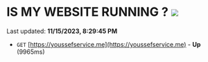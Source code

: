# IS MY WEBSITE RUNNING ? [![](https://img.shields.io/static/v1?label=Sponsor&message=%E2%9D%A4&logo=GitHub&color=%23fe8e86)](https://github.com/sponsors/<username>)

Last updated: **11/15/2023, 8:29:45 PM**

- `GET` [https://youssefservice.me](https://youssefservice.me) - **Up** (9965ms)
